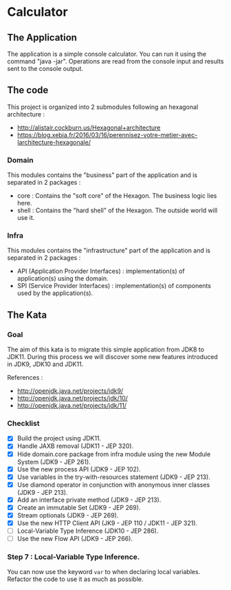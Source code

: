 # Calculator


## The Application

The application is a simple console calculator.
You can run it using the command "java -jar".
Operations are read from the console input and results sent to the console output.

## The code

This project is organized into 2 submodules following an hexagonal architecture :

- http://alistair.cockburn.us/Hexagonal+architecture
- https://blog.xebia.fr/2016/03/16/perennisez-votre-metier-avec-larchitecture-hexagonale/

### Domain

This modules contains the "business" part of the application and is separated in 2 packages :

- core : Contains the "soft core" of the Hexagon. The business logic lies here.
- shell : Contains the "hard shell" of the Hexagon. The outside world will use it.

### Infra

This modules contains the "infrastructure" part of the application and is separated in 2 packages :

- API (Application Provider Interfaces) : implementation(s) of application(s) using the domain.
- SPI (Service Provider Interfaces) : implementation(s) of components used by the application(s).

## The Kata

### Goal

The aim of this kata is to migrate this simple application from JDK8 to JDK11.
During this process we will discover some new features introduced in JDK9, JDK10 and JDK11.

References :
- http://openjdk.java.net/projects/jdk9/
- http://openjdk.java.net/projects/jdk/10/
- http://openjdk.java.net/projects/jdk/11/

### Checklist

- [x] Build the project using JDK11.
- [x] Handle JAXB removal (JDK11 - JEP 320).
- [x] Hide domain.core package from infra module using the new Module System (JDK9 - JEP 261).
- [x] Use the new process API (JDK9 - JEP 102).
- [x] Use variables in the try-with-resources statement (JDK9 - JEP 213).
- [x] Use diamond operator in conjunction with anonymous inner classes (JDK9 - JEP 213).
- [x] Add an interface private method (JDK9 - JEP 213).
- [x] Create an immutable Set (JDK9 - JEP 269).
- [x] Stream optionals (JDK9 - JEP 269).
- [x] Use the new HTTP Client API (JK9 - JEP 110 / JDK11 - JEP 321).
- [ ] Local-Variable Type Inference (JDK10 - JEP 286).
- [ ] Use the new Flow API (JDK9 - JEP 266).

### Step 7 : Local-Variable Type Inference.

You can now use the keyword `var` to when declaring local variables.
Refactor the code to use it as much as possible.
